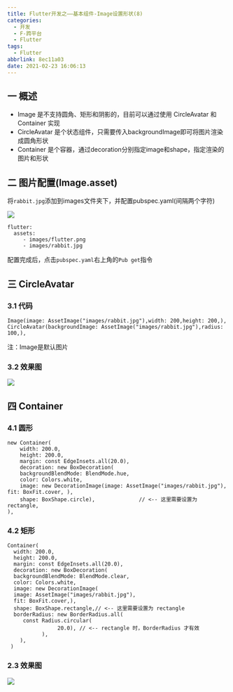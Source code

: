 ```yaml
---
title: Flutter开发之——基本组件-Image设置形状(8)
categories:
  - 开发
  - F-跨平台
  - Flutter
tags:
  - Flutter
abbrlink: 8ec11a03
date: 2021-02-23 16:06:13
---
```

## 一 概述

* Image 是不支持圆角、矩形和阴影的，目前可以通过使用 CircleAvatar 和 Container 实现
* CircleAvatar 是个状态组件，只需要传入backgroundImage即可将图片渲染成圆角形状
* Container 是个容器，通过decoration分别指定image和shape，指定渲染的图片和形状

<!--more-->

## 二 图片配置(Image.asset)

将`rabbit.jpg`添加到images文件夹下，并配置pubspec.yaml(间隔两个字符)

![][1]

```
flutter:
  assets:
     - images/flutter.png
     - images/rabbit.jpg
```

配置完成后，点击`pubspec.yaml`右上角的`Pub get`指令

## 三 CircleAvatar 

### 3.1 代码

```
Image(image: AssetImage("images/rabbit.jpg"),width: 200,height: 200,),
CircleAvatar(backgroundImage: AssetImage("images/rabbit.jpg"),radius: 100,),
```

注：Image是默认图片

### 3.2 效果图
![][2]

## 四  Container 

### 4.1 圆形

```
new Container(
    width: 200.0,
    height: 200.0,
    margin: const EdgeInsets.all(20.0),
    decoration: new BoxDecoration(
    backgroundBlendMode: BlendMode.hue,
    color: Colors.white,
    image: new DecorationImage(image: AssetImage("images/rabbit.jpg"), fit: BoxFit.cover, ),
    shape: BoxShape.circle),              // <-- 这里需要设置为 rectangle,
),
```

### 4.2 矩形

```
Container(
  width: 200.0,
  height: 200.0,
  margin: const EdgeInsets.all(20.0),
  decoration: new BoxDecoration(
  backgroundBlendMode: BlendMode.clear,
  color: Colors.white,
  image: new DecorationImage(
  image: AssetImage("images/rabbit.jpg"),
  fit: BoxFit.cover,),
  shape: BoxShape.rectangle,// <-- 这里需要设置为 rectangle
  borderRadius: new BorderRadius.all(
     const Radius.circular(
				20.0), // <-- rectangle 时，BorderRadius 才有效
           ),
    ),
 )
```

### 2.3 效果图
![][3]


[1]:https://cdn.jsdelivr.net/gh/PGzxc/CDN/blog-flutter/flutter-image-shape-pubspec.png
[2]:https://cdn.jsdelivr.net/gh/PGzxc/CDN/blog-flutter/flutter-image-shape-circleavatar.png
[3]:https://cdn.jsdelivr.net/gh/PGzxc/CDN/blog-flutter/flutter-image-shape-container.png